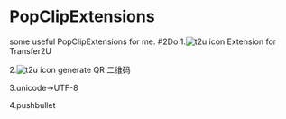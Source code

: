PopClipExtensions
=================

some useful PopClipExtensions for me.
#2Do
1.![t2u icon](https://farm4.staticflickr.com/3689/13554206755_dfcd63180b_s.jpg) 
Extension for Transfer2U

2.![t2u icon](http://imgt3.bdstatic.com/it/u=1380730857,2444281320&fm=116&gp=0.jpg) generate QR
二维码

3.unicode->UTF-8

4.pushbullet
